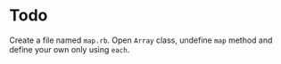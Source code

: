 # Todo

Create a file named `map.rb`.
Open `Array` class, undefine `map` method and define your own only using `each`.
